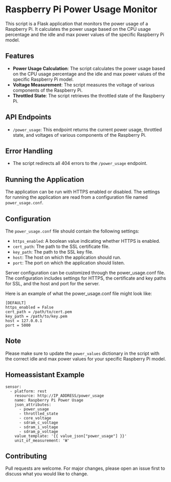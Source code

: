 # Raspberry Pi Power Usage Monitor

This script is a Flask application that monitors the power usage of a Raspberry Pi. It calculates the power usage based on the CPU usage percentage and the idle and max power values of the specific Raspberry Pi model.

## Features

- **Power Usage Calculation**: The script calculates the power usage based on the CPU usage percentage and the idle and max power values of the specific Raspberry Pi model.
- **Voltage Measurement**: The script measures the voltage of various components of the Raspberry Pi.
- **Throttled State**: The script retrieves the throttled state of the Raspberry Pi.

## API Endpoints

- `/power_usage`: This endpoint returns the current power usage, throttled state, and voltages of various components of the Raspberry Pi.

## Error Handling

- The script redirects all 404 errors to the `/power_usage` endpoint.

## Running the Application

The application can be run with HTTPS enabled or disabled. The settings for running the application are read from a configuration file named `power_usage.conf`.

## Configuration

The `power_usage.conf` file should contain the following settings:

- `https_enabled`: A boolean value indicating whether HTTPS is enabled.
- `cert_path`: The path to the SSL certificate file.
- `key_path`: The path to the SSL key file.
- `host`: The host on which the application should run.
- `port`: The port on which the application should listen.

Server configuration can be customized through the power_usage.conf file. The configuration includes settings for HTTPS, the certificate and key paths for SSL, and the host and port for the server.

Here is an example of what the power_usage.conf file might look like:

```
[DEFAULT]
https_enabled = False
cert_path = /path/to/cert.pem
key_path = /path/to/key.pem
host = 127.0.0.1
port = 5000
```

## Note

Please make sure to update the `power_values` dictionary in the script with the correct idle and max power values for your specific Raspberry Pi model.

## Homeassistant Example

```
sensor:
  - platform: rest
    resource: http://IP_ADDRESS/power_usage
    name: Raspberry Pi Power Usage
    json_attributes:
      - power_usage
      - throttled_state
      - core_voltage
      - sdram_c_voltage
      - sdram_i_voltage
      - sdram_p_voltage
    value_template: '{{ value_json["power_usage"] }}'
    unit_of_measurement: 'W'
```

## Contributing

Pull requests are welcome. For major changes, please open an issue first to discuss what you would like to change.
